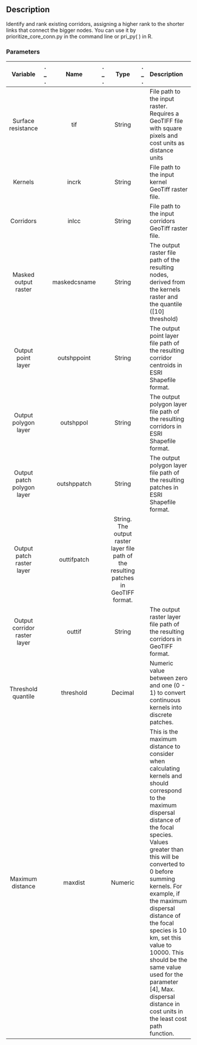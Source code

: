 ## Description

Identify and rank existing corridors, assigning a higher rank to the shorter links that connect the bigger nodes. You can use it by prioritize_core_conn.py in the command line or pri_py( ) in R.

###  Parameters

| Variable          | .  _  . | Name            | .  _  .  |   Type | .  _  . | Description |
| :---------------: | :--: |:--------------:  | :----: | :-----------------: | :--: |:---------- |
|Surface resistance| |tif| |String| |File path to the input raster. Requires a GeoTIFF file with square pixels and cost units as distance units|
|Kernels| |incrk| |String| |File path to the input kernel GeoTiff raster file.| 
|Corridors| |inlcc| |String| |File path to the input corridors GeoTiff raster file.| 
|Masked output raster| |maskedcsname| |String| |The output raster file path of the resulting nodes, derived from the kernels raster and the quantile ([10] threshold)| 
|Output point layer| |outshppoint| |String| |The output point layer file path of the resulting corridor centroids in ESRI Shapefile format.|
|Output polygon layer| |outshppol| |String| |The output polygon layer file path of the resulting corridors in ESRI Shapefile format.|
|Output patch polygon layer| |outshppatch| |String| |The output polygon layer file path of the resulting patches in ESRI Shapefile format.|
|Output patch raster layer| |outtifpatch| |String. The output raster layer file path of the resulting patches in GeoTIFF format.|
|Output corridor raster layer| |outtif| |String| |The output raster layer file path of the resulting corridors in GeoTIFF format.|
|Threshold quantile| |threshold| |Decimal| |Numeric value between zero and one (0 - 1) to convert continuous kernels into discrete patches.|
|Maximum distance| |maxdist| |Numeric| |This is the maximum distance to consider when calculating kernels and should correspond to the maximum dispersal distance of the focal species. Values greater than this will be converted to 0 before summing kernels. For example, if the maximum dispersal distance of the focal species is 10 km, set this value to 10000. This should be the same value used for the parameter [4], Max. dispersal distance in cost units in the least cost path function.|
